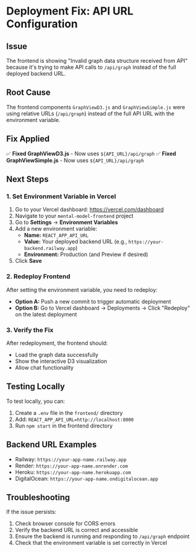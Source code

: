 # Deployment Fix: API URL Configuration

## Issue
The frontend is showing "Invalid graph data structure received from API" because it's trying to make API calls to `/api/graph` instead of the full deployed backend URL.

## Root Cause
The frontend components `GraphViewD3.js` and `GraphViewSimple.js` were using relative URLs (`/api/graph`) instead of the full API URL with the environment variable.

## Fix Applied
✅ **Fixed GraphViewD3.js** - Now uses `${API_URL}/api/graph`
✅ **Fixed GraphViewSimple.js** - Now uses `${API_URL}/api/graph`

## Next Steps

### 1. Set Environment Variable in Vercel
1. Go to your Vercel dashboard: https://vercel.com/dashboard
2. Navigate to your `mental-model-frontend` project
3. Go to **Settings** → **Environment Variables**
4. Add a new environment variable:
   - **Name:** `REACT_APP_API_URL`
   - **Value:** Your deployed backend URL (e.g., `https://your-backend.railway.app`)
   - **Environment:** Production (and Preview if desired)
5. Click **Save**

### 2. Redeploy Frontend
After setting the environment variable, you need to redeploy:
- **Option A:** Push a new commit to trigger automatic deployment
- **Option B:** Go to Vercel dashboard → Deployments → Click "Redeploy" on the latest deployment

### 3. Verify the Fix
After redeployment, the frontend should:
- Load the graph data successfully
- Show the interactive D3 visualization
- Allow chat functionality

## Testing Locally
To test locally, you can:
1. Create a `.env` file in the `frontend/` directory
2. Add: `REACT_APP_API_URL=http://localhost:8000`
3. Run `npm start` in the frontend directory

## Backend URL Examples
- Railway: `https://your-app-name.railway.app`
- Render: `https://your-app-name.onrender.com`
- Heroku: `https://your-app-name.herokuapp.com`
- DigitalOcean: `https://your-app-name.ondigitalocean.app`

## Troubleshooting
If the issue persists:
1. Check browser console for CORS errors
2. Verify the backend URL is correct and accessible
3. Ensure the backend is running and responding to `/api/graph` endpoint
4. Check that the environment variable is set correctly in Vercel 